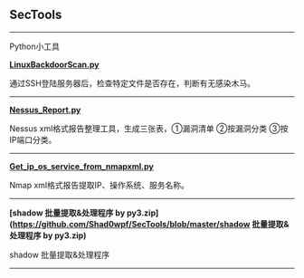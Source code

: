 ## SecTools
---  
Python小工具

**[LinuxBackdoorScan.py](https://github.com/Shad0wpf/SecTools/blob/master/LinuxBackdoorScan.py)** 

通过SSH登陆服务器后，检查特定文件是否存在，判断有无感染木马。  

---

**[Nessus_Report.py](https://github.com/Shad0wpf/SecTools/blob/master/Nessus_Report.py)**

Nessus xml格式报告整理工具，生成三张表，①漏洞清单 ②按漏洞分类 ③按IP端口分类。

---

**[Get_ip_os_service_from_nmapxml.py](https://github.com/Shad0wpf/SecTools/blob/master/Get_ip_os_service_from_nmapxml.py)**

Nmap xml格式报告提取IP、操作系统、服务名称。

---

**[shadow 批量提取&处理程序 by py3.zip](https://github.com/Shad0wpf/SecTools/blob/master/shadow 批量提取&处理程序 by py3.zip)**

shadow 批量提取&处理程序

---
